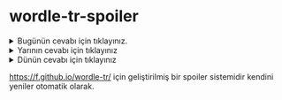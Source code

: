 # wordle-tr-spoiler

<details>
  <summary>Bugünün cevabı için tıklayınız.</summary>
  <br>
    <b> torna </b>
</details>

<details>
  <summary>Yarının cevabı için tıklayınız</summary>
  <br>
   <b> diriğ </b>
</details>

<details>
  <summary>Dünün cevabı için tıklayınız </summary>
  <br>
  <b> giriş </b>
</details>

https://f.github.io/wordle-tr/ için geliştirilmiş bir spoiler sistemidir kendini yeniler otomatik olarak.

